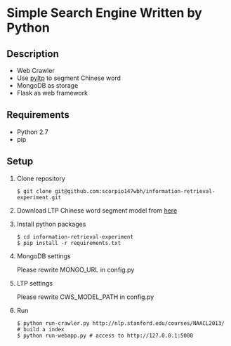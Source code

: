 # Simple Search Engine Written by Python

## Description

- Web Crawler
- Use [pyltp](https://github.com/HIT-SCIR/pyltp) to segment Chinese word
- MongoDB as storage
- Flask as web framework

## Requirements

- Python 2.7
- pip

## Setup

1. Clone repository

    ```
    $ git clone git@github.com:scorpio147wbh/information-retrieval-experiment.git
    ```

1. Download LTP Chinese word segment model from [here](http://pan.baidu.com/share/link?shareid=1988562907&uk=2738088569#path=%252Fltp-models%252F3.2.0%252Fsubmodels)

1. Install python packages

    ```
    $ cd information-retrieval-experiment
    $ pip install -r requirements.txt
    ```

1. MongoDB settings

    Please rewrite MONGO_URL in config.py

1. LTP settings

    Please rewrite CWS_MODEL_PATH in config.py
    
1. Run

    ```
    $ python run-crawler.py http://nlp.stanford.edu/courses/NAACL2013/ # build a index
    $ python run-webapp.py # access to http://127.0.0.1:5000
    ```

